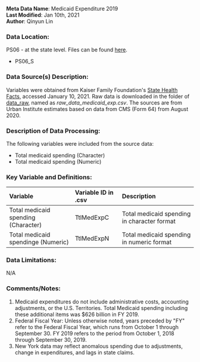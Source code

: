 **Meta Data Name**: Medicaid Expenditure 2019  
**Last Modified**: Jan 10th, 2021  
**Author**: Qinyun Lin  

### Data Location: 
PS06 - at the state level. Files can be found [here](/data_final).
* PS06_S  

### Data Source(s) Description:  
Variables were obtained from Kaiser Family Foundation's [State Health Facts](https://www.kff.org/medicaid/state-indicator/total-medicaid-spending/?currentTimeframe=0&sortModel=%7B%22colId%22:%22Location%22,%22sort%22:%22asc%22%7D), accessed January 10, 2021. Raw data is downloaded in the folder of [data_raw](https://github.com/GeoDaCenter/opioid-policy-scan/tree/master/Policy_Scan/data_raw), named as *raw_data_medicaid_exp.csv*. The sources are from Urban Institute estimates based on data from CMS (Form 64) from August 2020.

### Description of Data Processing: 
The following variables were included from the source data:
* Total medicaid spending  (Character)
* Total medicaid spending (Numeric) 

### Key Variable and Definitions:
| Variable | Variable ID in .csv | Description |
|:---------|:--------------------|:------------|
| Total medicaid spending (Character) | TtlMedExpC | Total medicaid spending in character format |
| Total medicaid spendinge (Numeric) | TtlMedExpN | Total medicaid spending in numeric format |


### Data Limitations:
N/A

### Comments/Notes:
1. Medicaid expenditures do not include administrative costs, accounting adjustments, or the U.S. Territories. Total Medicaid spending including these additional items was $626 billion in FY 2019.
2. Federal Fiscal Year: Unless otherwise noted, years preceded by "FY" refer to the Federal Fiscal Year, which runs from October 1 through September 30. FY 2019 refers to the period from October 1, 2018 through September 30, 2019.
3. New York data may reflect anomalous spending due to adjustments, change in expenditures, and lags in state claims. 
